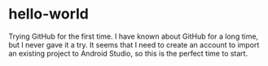 # hello-world
Trying GitHub for the first time.
I have known about GitHub for a long time, but I never gave it a try. It seems that I need to create an account to import an existing project to Android Studio, so this is the perfect time to start.
